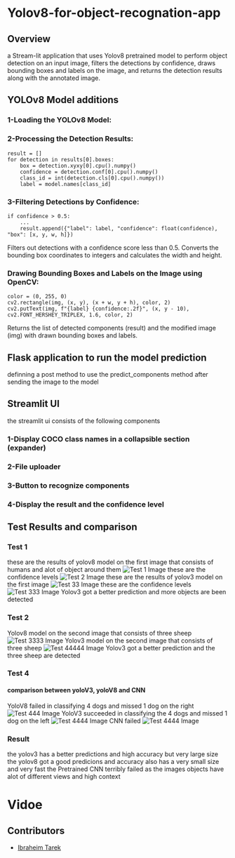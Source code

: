 # Yolov8-for-object-recognation-app

## Overview
a Stream-lit application that uses Yolov8 pretrained model to perform object detection on an input image, filters the detections by confidence, draws bounding boxes and labels on the image, and returns the detection results along with the annotated image.

## YOLOv8 Model additions
### 1-Loading the YOLOv8 Model:
### 2-Processing the Detection Results:
```
result = []
for detection in results[0].boxes:
    box = detection.xyxy[0].cpu().numpy()
    confidence = detection.conf[0].cpu().numpy()
    class_id = int(detection.cls[0].cpu().numpy())
    label = model.names[class_id]
```
### 3-Filtering Detections by Confidence:
```
if confidence > 0.5:
    ...
    result.append({"label": label, "confidence": float(confidence), "box": [x, y, w, h]})
```
Filters out detections with a confidence score less than 0.5.
Converts the bounding box coordinates to integers and calculates the width and height.
### Drawing Bounding Boxes and Labels on the Image using OpenCV:
```
color = (0, 255, 0)
cv2.rectangle(img, (x, y), (x + w, y + h), color, 2)
cv2.putText(img, f"{label} {confidence:.2f}", (x, y - 10), cv2.FONT_HERSHEY_TRIPLEX, 1.6, color, 2)
```
Returns the list of detected components (result) and the modified image (img) with drawn bounding boxes and labels.
## Flask application to run the model prediction
definning a post method to use the predict_components method after sending the image to the model
## Streamlit UI
the streamlit ui consists of the following components
### 1-Display COCO class names in a collapsible section (expander)
### 2-File uploader
### 3-Button to recognize components
### 4-Display the result and the confidence level

## Test Results and comparison
### Test 1
these are the results of yolov8 model on the first image that consists of humans and alot of object around them
![Test 1 Image](https://github.com/IbraheimTarek/Yolov8-for-image-detection/blob/main/results/test_1_v8.jpg)
these are the confidence levels
![Test 2 Image](https://github.com/IbraheimTarek/Yolov8-for-image-detection/blob/main/results/test_1_v8_photo2.jpg)
these are the results of yolov3 model on the first image
![Test 33 Image](https://github.com/IbraheimTarek/Yolov8-for-image-detection/blob/main/results/test_1_v3.jpg)
these are the confidence levels
![Test 333 Image](https://github.com/IbraheimTarek/Yolov8-for-image-detection/blob/main/results/test_1_v3_photo2.jpg)
Yolov3 got a better prediction and more objects are been detected
### Test 2
Yolov8 model on the second image that consists of three sheep
![Test 3333 Image](https://github.com/IbraheimTarek/Yolov8-for-image-detection/blob/main/results/test_2_v8.jpg)
Yolov3 model on the second image that consists of three sheep
![Test 44444 Image](https://github.com/IbraheimTarek/Yolov8-for-image-detection/blob/main/results/test_2_v3.jpg)
Yolov3 got a better prediction and the three sheep are detected
### Test 4
#### comparison between yoloV3, yoloV8 and CNN
YoloV8 failed in classifying 4 dogs and missed 1 dog on the right
![Test 444 Image](https://github.com/IbraheimTarek/Yolov8-for-image-detection/blob/main/results/test_4_v8.jpg)
YoloV3 succeeded in classifying the 4 dogs and missed 1 dog on the left
![Test 4444 Image](https://github.com/IbraheimTarek/Yolov8-for-image-detection/blob/main/results/test_4_v3.jpg)
CNN failed
![Test 4444 Image](https://github.com/IbraheimTarek/Yolov8-for-image-detection/blob/main/results/test_4_CNN.jpg)
### Result
the yolov3 has a better predictions and high accuracy but very large size
the yolov8 got a good predicions and accuracy also has a very small size and very fast
the Pretrained CNN terribly failed as the images objects have alot of different views and high context 
# Vidoe

## Contributors
- [Ibraheim Tarek](https://github.com/IbraheimTarek)
